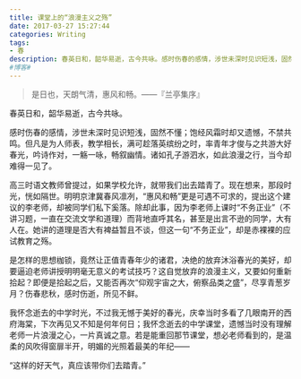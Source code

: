 ```yaml
---
title: 课堂上的“浪漫主义之殇”
date: 2017-03-27 15:27:44
categories: Writing
tags:
- 春
description: 春英日和，韶华易逝，古今共咏。感时伤春的感情，涉世未深时见识短浅，固然不懂；饱经风霜时却又遗憾，不禁共鸣。但凡是为人师表，教学相长，满可趁落英缤纷之时，率青年才俊与之共游大好春光，吟诗作对，一觞一咏，畅叙幽情。诸如孔子游泗水，如此浪漫之行，当今却难得一见了……
#博客#
---
```

> 是日也，天朗气清，惠风和畅。——『兰亭集序』

春英日和，韶华易逝，古今共咏。

感时伤春的感情，涉世未深时见识短浅，固然不懂；饱经风霜时却又遗憾，不禁共鸣。但凡是为人师表，教学相长，满可趁落英缤纷之时，率青年才俊与之共游大好春光，吟诗作对，一觞一咏，畅叙幽情。诸如孔子游泗水，如此浪漫之行，当今却难得一见了。

高三时语文教师曾提过，如果学校允许，就带我们出去踏青了。现在想来，那段时光，恍如隔世。明明京津冀春风凛冽，“惠风和畅”更是可遇不可求的，提出这个建议的李老师，却被同学们私下奚落。除却此事，因为李老师上课时“不务正业”（不讲习题，一直在交流文学和道理）而背地直呼其名，甚至是出言不逊的同学，大有人在。她讲的道理是否大有裨益暂且不谈，但这一句“不务正业”，却是赤裸裸的应试教育之殇。

是怎样的思想枷锁，竟然让正值青春年少的诸君，决绝的放弃沐浴春光的美好，却要逼迫老师讲授明明毫无意义的考试技巧？这自觉放弃的浪漫主义，又要如何重新拾起？即便是拾起之后，又能否再次“仰观宇宙之大，俯察品类之盛”，尽享青葱岁月？伤春悲秋，感时伤逝，所见不鲜。

我怀念逝去的中学时光，不过我无憾于美好的春光，庆幸当时多看了几眼南开的西府海棠，下次再见又不知是何年何日；我怀念逝去的中学课堂，遗憾当时没有理解老师一片浪漫之心，一片真诚之意。若是能重回那节课堂，想必老师看到的，是温柔的风吹得窗扉半开，明媚的光照着最美的年纪——

“这样的好天气，真应该带你们去踏青。”
